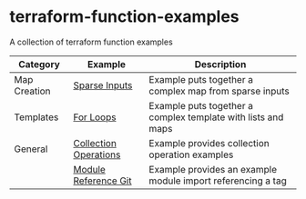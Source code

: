 # terraform-function-examples
A collection of terraform function examples

| Category | Example | Description |
| ---- | ---- | ---- |
| Map Creation | [Sparse Inputs](map-creates/sparse-inputs) | Example puts together a complex map from sparse inputs |
| Templates | [For Loops](templates/for-loops) | Example puts together a complex template with lists and maps |
| General | [Collection Operations](general/collection-ops) | Example provides collection operation examples |
|  | [Module Reference Git](general/module-git-source) | Example provides an example module import referencing a tag |
